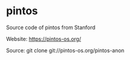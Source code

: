 # pintos
Source code of pintos from Stanford

Website: https://pintos-os.org/

Source: git clone git://pintos-os.org/pintos-anon
